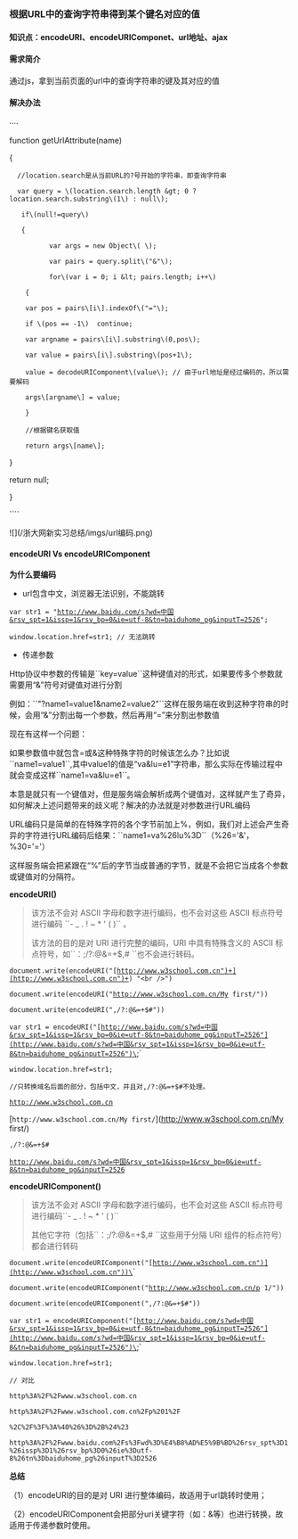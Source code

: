 ### 根据URL中的查询字符串得到某个键名对应的值

#### 知识点：encodeURI、encodeURIComponet、url地址、ajax

#### 需求简介

通过js，拿到当前页面的url中的查询字符串的键及其对应的值

#### 解决办法

····

function getUrlAttribute\(name\)

{

      //location.search是从当前URL的?号开始的字符串，即查询字符串

      var query = \(location.search.length &gt; 0 ? location.search.substring\(1\) : null\);

       if\(null!=query\)

       {

              var args = new Object\( \);

              var pairs = query.split\("&"\);

              for\(var i = 0; i &lt; pairs.length; i++\)

        {

        var pos = pairs\[i\].indexOf\("="\);

        if \(pos == -1\)  continue;

        var argname = pairs\[i\].substring\(0,pos\);

        var value = pairs\[i\].substring\(pos+1\);

        value = decodeURIComponent\(value\); // 由于url地址是经过编码的，所以需要解码

        args\[argname\] = value;

        }

        //根据键名获取值

        return args\[name\];

}

return null;

}

\`\`\`\`

!\[\]\(/浙大网新实习总结/imgs/url编码.png\)

#### encodeURI Vs encodeURIComponent

**为什么要编码**

*  url包含中文，浏览器无法识别，不能跳转

`var str1 = "`[`http://www.baidu.com/s?wd=中国&rsv_spt=1&issp=1&rsv_bp=0&ie=utf-8&tn=baiduhome_pg&inputT=2526`](http://www.baidu.com/s?wd=中国&rsv_spt=1&issp=1&rsv_bp=0&ie=utf-8&tn=baiduhome_pg&inputT=2526)`";`

`window.location.href=str1; // 无法跳转`

* 传递参数

Http协议中参数的传输是\`\`key=value\`\`这种键值对的形式，如果要传多个参数就需要用“&”符号对键值对进行分割

例如：\`\`"?name1=value1&name2=value2"\`\`这样在服务端在收到这种字符串的时候，会用“&”分割出每一个参数，然后再用“=”来分割出参数值

现在有这样一个问题：

如果参数值中就包含=或&这种特殊字符的时候该怎么办？比如说\`\`name1=value1\`\`,其中value1的值是“va&lu=e1”字符串，那么实际在传输过程中就会变成这样\`\`name1=va&lu=e1\`\`。

本意是就只有一个键值对，但是服务端会解析成两个键值对，这样就产生了奇异，如何解决上述问题带来的歧义呢？解决的办法就是对参数进行URL编码

URL编码只是简单的在特殊字符的各个字节前加上%，例如，我们对上述会产生奇异的字符进行URL编码后结果：\`\`name1=va%26lu%3D\`\`（%26='&'，%30='='）

这样服务端会把紧跟在“%”后的字节当成普通的字节，就是不会把它当成各个参数或键值对的分隔符。

**encodeURI\(\)**

> 该方法不会对 ASCII 字母和数字进行编码，也不会对这些 ASCII 标点符号进行编码 \`\`- \_ . ! ~ \* ' \( \)\`\` 。
>
> 该方法的目的是对 URI 进行完整的编码，URI 中具有特殊含义的 ASCII 标点符号，如\`\`：;/?:@&=+$,\# \`\`也不会进行转码。



`document.write(encodeURI("[`[`http://www.w3school.com.cn")+](http://www.w3school.com.cn")+`](http://www.w3school.com.cn"%29+]%28http://www.w3school.com.cn"%29+)`) "<br />")`

`document.write(encodeURI("`[`http://www.w3school.com.cn/My`](http://www.w3school.com.cn/My)` first/"))`

`document.write(encodeURI(",/?:@&=+$#"))`

`var str1 = encodeURI("[`[`http://www.baidu.com/s?wd=中国&rsv_spt=1&issp=1&rsv_bp=0&ie=utf-8&tn=baiduhome_pg&inputT=2526"](http://www.baidu.com/s?wd=中国&rsv_spt=1&issp=1&rsv_bp=0&ie=utf-8&tn=baiduhome_pg&inputT=2526")\`](http://www.baidu.com/s?wd=中国&rsv_spt=1&issp=1&rsv_bp=0&ie=utf-8&tn=baiduhome_pg&inputT=2526"]%28http://www.baidu.com/s?wd=中国&rsv_spt=1&issp=1&rsv_bp=0&ie=utf-8&tn=baiduhome_pg&inputT=2526"%29\)`);`

`window.location.href=str1;`

`//只转换域名后面的部分，包括中文，并且对,/?:@&=+$#不处理。`

[`http://www.w3school.com.cn`](http://www.w3school.com.cn)

[`http://www.w3school.com.cn/My first/`](http://www.w3school.com.cn/My first/)

`,/?:@&=+$#`

[`http://www.baidu.com/s?wd=中国&rsv_spt=1&issp=1&rsv_bp=0&ie=utf-8&tn=baiduhome_pg&inputT=2526`](http://www.baidu.com/s?wd=中国&rsv_spt=1&issp=1&rsv_bp=0&ie=utf-8&tn=baiduhome_pg&inputT=2526)



**encodeURIComponent\(\)**

> 该方法不会对 ASCII 字母和数字进行编码，也不会对这些 ASCII 标点符号进行编码\`\`- \_ . ! ~ \* ' \( \)\`\`
>
> 其他它字符（包括\`\`：;/?:@&=+$,\# \`\`这些用于分隔 URI 组件的标点符号）都会进行转码



`document.write(encodeURIComponent("[`[`http://www.w3school.com.cn")](http://www.w3school.com.cn"))\`](http://www.w3school.com.cn"%29]%28http://www.w3school.com.cn"%29%29\)`)`

`document.write(encodeURIComponent("`[`http://www.w3school.com.cn/p`](http://www.w3school.com.cn/p)` 1/"))`

`document.write(encodeURIComponent(",/?:@&=+$#"))`

`var str1 = encodeURIComponent("[`[`http://www.baidu.com/s?wd=中国&rsv_spt=1&issp=1&rsv_bp=0&ie=utf-8&tn=baiduhome_pg&inputT=2526"](http://www.baidu.com/s?wd=中国&rsv_spt=1&issp=1&rsv_bp=0&ie=utf-8&tn=baiduhome_pg&inputT=2526")\`](http://www.baidu.com/s?wd=中国&rsv_spt=1&issp=1&rsv_bp=0&ie=utf-8&tn=baiduhome_pg&inputT=2526"]%28http://www.baidu.com/s?wd=中国&rsv_spt=1&issp=1&rsv_bp=0&ie=utf-8&tn=baiduhome_pg&inputT=2526"%29\)`);`

`window.location.href=str1;`

`// 对比`

`http%3A%2F%2Fwww.w3school.com.cn`

`http%3A%2F%2Fwww.w3school.com.cn%2Fp%201%2F`

`%2C%2F%3F%3A%40%26%3D%2B%24%23`

`http%3A%2F%2Fwww.baidu.com%2Fs%3Fwd%3D%E4%B8%AD%E5%9B%BD%26rsv_spt%3D1%26issp%3D1%26rsv_bp%3D0%26ie%3Dutf-8%26tn%3Dbaiduhome_pg%26inputT%3D2526`



**总结**

（1）encodeURI的目的是对 URI 进行整体编码，故适用于url跳转时使用；

（2）encodeURIComponent会把部分uri关键字符（如：&等）也进行转换，故适用于传递参数时使用。

